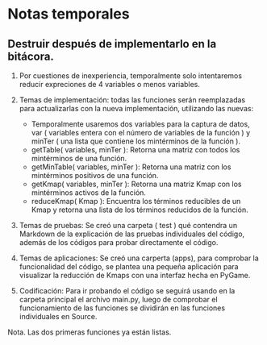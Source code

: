 # Notas temporales
## Destruir después de implementarlo en la bitácora.

1. Por cuestiones de inexperiencia, temporalmente solo intentaremos reducir expreciones de 4 variables o menos variables.

2. Temas de implementación: todas las funciones serán reemplazadas para actualizarlas con la nueva implementación, utilizando las nuevas:
	- Temporalmente usaremos dos variables para la captura de datos, var ( variables entera con el número de variables de la función ) y minTer ( una lista que contiene los mintérminos de la función ).
	- getTable( variables, minTer ): Retorna una matriz con todos los mintérminos de una función.
	- getMinTable( variables, minTer ): Retorna una matriz con los mintérminos positivos de una función.
	- getKmap( variables, minTer ): Retorna una matriz Kmap con los mintérminos activos de la función.
	- reduceKmap( Kmap ): Encuentra los términos reducibles de un Kmap y retorna una lista de los términos reducidos de la función.
	
3. Temas de pruebas: Se creó una carpeta ( test ) qué contendra un Markdown de la explicación de las pruebas individuales del código, además de los códigos para probar directamente el código.

4. Temas de aplicaciones: Se creó una carperta (apps), para comprobar la funcionalidad del código, se plantea una pequeña aplicación para visualizar la reducción de Kmaps con una interfaz hecha en PyGame.

5. Codificación: Para ir probando el código se seguirá usando en la carpeta principal el archivo main.py, luego de comprobar el funcionamiento de las funciones se dividirán en las funciones individuales en Source. 

Nota. Las dos primeras funciones ya están listas.
